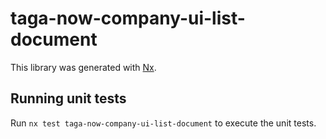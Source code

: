 # taga-now-company-ui-list-document

This library was generated with [Nx](https://nx.dev).

## Running unit tests

Run `nx test taga-now-company-ui-list-document` to execute the unit tests.
